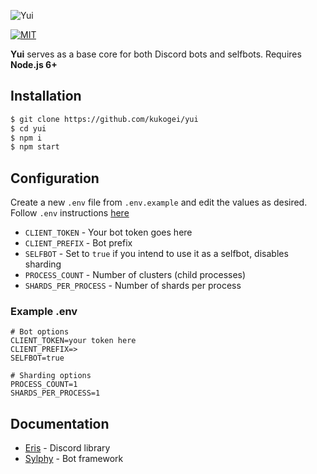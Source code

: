 ![Yui](https://i.pyraxo.moe/2k3JzId.gif)

[![MIT](https://img.shields.io/badge/license-MIT-blue.svg)](https://raw.githubusercontent.com/kukogei/iris/master/LICENSE)

**Yui** serves as a base core for both Discord bots and selfbots. Requires **Node.js 6+**

## Installation
```bash
$ git clone https://github.com/kukogei/yui
$ cd yui
$ npm i
$ npm start
```

## Configuration
Create a new `.env` file from `.env.example` and edit the values as desired. Follow `.env` instructions [here](https://www.npmjs.com/package/dotenv-safe)
* `CLIENT_TOKEN` - Your bot token goes here
* `CLIENT_PREFIX` - Bot prefix
* `SELFBOT` - Set to `true` if you intend to use it as a selfbot, disables sharding
* `PROCESS_COUNT` - Number of clusters (child processes)
* `SHARDS_PER_PROCESS` - Number of shards per process

### Example .env
```
# Bot options
CLIENT_TOKEN=your token here
CLIENT_PREFIX=>
SELFBOT=true

# Sharding options
PROCESS_COUNT=1
SHARDS_PER_PROCESS=1
```

## Documentation
* [Eris](https://abal.moe/Eris/docs) - Discord library
* [Sylphy](https://github.com/pyraxo/sylphy/wiki) - Bot framework
